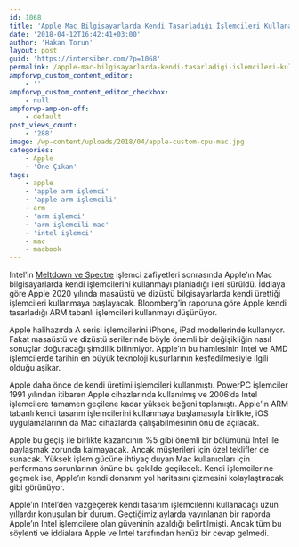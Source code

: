 ```yaml
---
id: 1068
title: 'Apple Mac Bilgisayarlarda Kendi Tasarladığı İşlemcileri Kullanacak'
date: '2018-04-12T16:42:41+03:00'
author: 'Hakan Torun'
layout: post
guid: 'https://intersiber.com/?p=1068'
permalink: /apple-mac-bilgisayarlarda-kendi-tasarladigi-islemcileri-kullanacak/
ampforwp_custom_content_editor:
    - ''
ampforwp_custom_content_editor_checkbox:
    - null
ampforwp-amp-on-off:
    - default
post_views_count:
    - '288'
image: /wp-content/uploads/2018/04/apple-custom-cpu-mac.jpg
categories:
    - Apple
    - 'Öne Çıkan'
tags:
    - apple
    - 'apple arm işlemci'
    - 'apple arm işlemcili'
    - arm
    - 'arm işlemci'
    - 'arm işlemcili mac'
    - 'intel işlemci'
    - mac
    - macbook
---
```


Intel’in [Meltdown ve Spectre](https://intersiber.com/meltdown-ve-spectre-islemci-zafiyetleri/) işlemci zafiyetleri sonrasında Apple’ın Mac bilgisayarlarda kendi işlemcilerini kullanmayı planladığı ileri sürüldü. İddiaya göre Apple 2020 yılında masaüstü ve dizüstü bilgisayarlarda kendi ürettiği işlemcileri kullanmaya başlayacak. Bloomberg’in raporuna göre Apple kendi tasarladığı ARM tabanlı işlemcileri kullanmayı düşünüyor.

Apple halihazırda A serisi işlemcilerini iPhone, iPad modellerinde kullanıyor. Fakat masaüstü ve dizüstü serilerinde böyle önemli bir değişikliğin nasıl sonuçlar doğuracağı şimdilik bilinmiyor. Apple’ın bu hamlesinin Intel ve AMD işlemcilerde tarihin en büyük teknoloji kusurlarının keşfedilmesiyle ilgili olduğu aşikar.

Apple daha önce de kendi üretimi işlemcileri kullanmıştı. PowerPC işlemciler 1991 yılından itibaren Apple cihazlarında kullanılmış ve 2006’da Intel işlemcilere tamamen geçilene kadar yüksek beğeni toplamıştı. Apple’ın ARM tabanlı kendi tasarım işlemcilerini kullanmaya başlamasıyla birlikte, iOS uygulamalarının da Mac cihazlarda çalışabilmesinin önü de açılacak.

Apple bu geçiş ile birlikte kazancının %5 gibi önemli bir bölümünü Intel ile paylaşmak zorunda kalmayacak. Ancak müşterileri için özel teklifler de sunacak. Yüksek işlem gücüne ihtiyaç duyan Mac kullanıcıları için performans sorunlarının önüne bu şekilde geçilecek. Kendi işlemcilerine geçmek ise, Apple’ın kendi donanım yol haritasını çizmesini kolaylaştıracak gibi görünüyor.

Apple’ın Intel’den vazgeçerek kendi tasarım işlemcilerini kullanacağı uzun yıllardır konuşulan bir durum. Geçtiğimiz aylarda yayınlanan bir raporda Apple’ın Intel işlemcilere olan güveninin azaldığı belirtilmişti. Ancak tüm bu söylenti ve iddialara Apple ve Intel tarafından henüz bir cevap gelmedi.